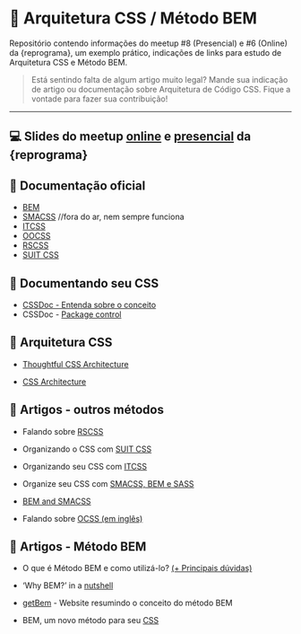 # 💊 Arquitetura CSS / Método BEM

Repositório contendo informações do meetup #8 (Presencial) e #6 (Online) da {reprograma}, um exemplo prático, indicações de links para estudo de Arquitetura CSS e Método BEM.


> Está sentindo falta de algum artigo muito legal? Mande sua indicação de artigo ou documentação sobre Arquitetura de Código CSS. Fique a vontade para fazer sua contribuição!


---
## 💻 Slides do meetup [online](https://speakerdeck.com/brunagil/arquitetura-de-codigo-e-metodo-bem) e [presencial](https://speakerdeck.com/brunagil/arquitetura-css-e-metodo-bem) da {reprograma}

## 📝 Documentação oficial 
* [BEM](https://en.bem.info/methodology/)
* [SMACSS](https://smacss.com/) //fora do ar, nem sempre funciona
* [ITCSS](https://itcss.io/)
* [OOCSS](http://oocss.org/)
* [RSCSS](https://rscss.io/)
* [SUIT CSS](https://suitcss.github.io/)

## 🍎 Documentando seu CSS

* [CSSDoc - Entenda sobre o conceito](https://tableless.com.br/cssdoc-documentacao-css/)
* CSSDoc - [Package control](https://packagecontrol.io/packages/cssDOC)


## 🍋 Arquitetura CSS
* [Thoughtful CSS Architecture](https://seesparkbox.com/foundry/thoughtful_css_architecture)

* [CSS Architecture](https://philipwalton.com/articles/css-architecture/)


## 🍊 Artigos - outros métodos 
* Falando sobre [RSCSS](https://willianjusten.com.br/falando-sobre-rscss/)

* Organizando o CSS com [SUIT CSS](https://medium.com/rd-shipit/organizando-o-css-com-o-suit-css-e6d950601a68)
* Organizando seu CSS com [ITCSS](https://willianjusten.com.br/organizando-seu-css-com-itcss/)
* Organize seu CSS com [SMACSS, BEM e SASS](https://medium.com/@larymagal/organize-seu-css-com-smacss-bem-e-sass-7e8f50a41544)
* [BEM and SMACSS](https://www.sitepoint.com/bem-smacss-advice-from-developers/)

* Falando sobre [OCSS (em inglês)](https://www.keycdn.com/blog/oocss)



## 🍓 Artigos - Método BEM
* O que é Método BEM e como utilizá-lo? [(+ Principais dúvidas)](https://medium.com/reprogramabr/organizando-seu-c%C3%B3digo-o-que-%C3%A9-m%C3%A9todo-bem-e-como-utiliz%C3%A1-lo-89f1664af295)
* ‘Why BEM?’ in a [nutshell](https://blog.decaf.de/2015/06/24/why-bem-in-a-nutshell/)
* [getBem](http://getbem.com/) - Website resumindo o conceito do método BEM 

* BEM, um novo método para seu [CSS](https://tableless.com.br/bem-um-novo-metodo-para-seu-css/)

